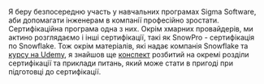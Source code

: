 Я беру безпосередню участь у навчальних програмах Sigma Software, аби допомагати інженерам в компанії професійно зростати. Сертифікаційна програма одна з них. Окрім хмарних провайдерів, ми актино розглядаємо і інші сертифікації, такі як SnowPro - сертифікація по Snowflake. Тож окрім матеріалів, які надає компанія Snowflake та [курсу на Udemy](https://www.udemy.com/course/snowflake-snowpro-core-certification-mock-test-2021/), я знайшов ще [конспект](https://plazagonzalo.medium.com/snowflake-snowpro-core-certification-stages-24be111e65ea) розбитий на окремі розділи сертифікації та приклади питань, який може стати в пригоді при підготовці до сертифікації. 